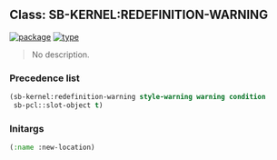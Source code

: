 ## Class: SB-KERNEL:REDEFINITION-WARNING
[![package](https://img.shields.io/badge/Package-SB--KERNEL-5f9ea0.svg?style=social&colorA=999999)](../) [![type](https://img.shields.io/badge/Type-Class-5f9ea0.svg?style=social&colorA=999999)](../#class) 

> No description.

### Precedence list
```cl
(sb-kernel:redefinition-warning style-warning warning condition
 sb-pcl::slot-object t)
```
### Initargs
```cl
(:name :new-location)
```
